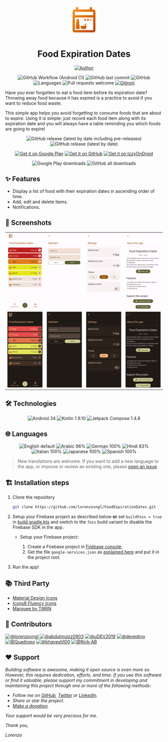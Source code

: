 <div align="center">

<img src="fed-icon.png" width="100px">

# Food Expiration Dates

[![Author](https://img.shields.io/badge/Author-lorenzovngl-white?style=flat-square)](https://github.com/lorenzovngl)

![GitHub Workflow (Android CI)](https://img.shields.io/github/actions/workflow/status/lorenzovngl/FoodExpirationDates/.github%2Fworkflows%2Fandroid.yml?style=flat-square&label=Build)
![GitHub last commit](https://img.shields.io/github/last-commit/lorenzovngl/FoodExpirationDates?label=Last%20commit&style=flat-square)
![GitHub](https://img.shields.io/github/license/lorenzovngl/FoodExpirationDates?style=flat-square&label=License)
![Languages](https://img.shields.io/badge/Languages-7-orange?style=flat-square)
![Pull requests welcome](https://img.shields.io/badge/Pull%20requests-Welcome-ff69b4?style=flat-square)
<a href="https://gitmoji.dev">
  <img
    src="https://img.shields.io/badge/gitmoji-%20😜%20😍-FFDD67.svg?style=flat-square"
    alt="Gitmoji"
  />
</a>

</div>

Have you ever forgotten to eat a food item before its expiration date? Throwing away food because it has expired is a practice to avoid if you want to reduce food waste.

This simple app helps you avoid forgetting to consume foods that are about to expire. Using it is simple: just record each food item along with its expiration date and you will always have a table reminding you which foods are going to expire!

<div align="center">

![GitHub release (latest by date including pre-releases)](https://img.shields.io/github/v/release/lorenzovngl/FoodExpirationDates?include_prereleases&label=Pre-release&style=flat-square)
![GitHub release (latest by date)](https://img.shields.io/github/v/release/lorenzovngl/FoodExpirationDates?style=flat-square&label=Release)

[<img alt="Get it on Google Play" src="https://play.google.com/intl/en_us/badges/images/generic/en_badge_web_generic.png" height="80"/>](https://play.google.com/store/apps/details?id=com.lorenzovainigli.foodexpirationdates)
[<img alt="Get it on GitHub" src="https://raw.githubusercontent.com/NeoApplications/Neo-Backup/main/badge_github.png" height="80"/>](https://github.com/lorenzovngl/FoodExpirationDates/releases)
[<img alt="Get it on IzzyOnDroid" src="https://gitlab.com/IzzyOnDroid/repo/-/raw/master/assets/IzzyOnDroid.png" height="80"/>](https://apt.izzysoft.de/fdroid/index/apk/com.lorenzovainigli.foodexpirationdates.foss/)


![Google Play downloads](https://img.shields.io/endpoint?style=flat-square&url=https%3A%2F%2Fraw.githubusercontent.com%2Florenzovngl%2FFoodExpirationDates%2Fmain%2Fshields%2Fdownloads-google-play.json)
![GitHub all downloads](https://img.shields.io/github/downloads/lorenzovngl/FoodExpirationDates/total?style=flat-square&label=Downloads&logo=github)

</div>

## ✨ Features

- Display a list of food with their expiration dates in ascending order of time.
- Add, edit and delete items.
- Notifications.

## 📱 Screenshots

<div align="center">

| | | | |
|-|-|-|-|
| <img width="150px" src="screenshots/screenshot_ScreenshotEnglish_screen1MainActivity.png"> | <img width="150px" src="screenshots/screenshot_ScreenshotEnglish_screen2InsertActivity.png"> | <img width="150px" src="screenshots/screenshot_ScreenshotEnglish_screen3SettingsActivity.png"> | <img width="150px" src="screenshots/screenshot_ScreenshotEnglish_screen4InfoActivity.png"> |
<img width="150px" src="screenshots/screenshot.night_ScreenshotEnglishNight_screen1MainActivity.png"> | <img width="150px" src="screenshots/screenshot.night_ScreenshotEnglishNight_screen2InsertActivity.png"> | <img width="150px" src="screenshots/screenshot.night_ScreenshotEnglishNight_screen3SettingsActivity.png"> | <img width="150px" src="screenshots/screenshot.night_ScreenshotEnglishNight_screen4InfoActivity.png"> |
</div>

## 🛠️ Technologies

<div align="center">

![Android 34](https://img.shields.io/badge/Android%20SDK-34-3DDC84?style=for-the-badge&logo=android)
![Kotlin 1.9.10](https://img.shields.io/badge/Kotlin-1.9.10-A97BFF?&style=for-the-badge&logo=kotlin&logoColor=A97BFF)
![Jetpack Compose 1.4.8](https://img.shields.io/badge/Jetpack%20Compose-1.5.3-4285F4?style=for-the-badge&logo=Jetpack+Compose&logoColor=4285F4)

</div>

## 🌐 Languages

<div align="center">

![English default](https://img.shields.io/badge/English-default-blue?style=flat-square)
![Arabic 96%](https://img.shields.io/badge/Arabic-96%25-green?style=flat-square)
![German 100%](https://img.shields.io/badge/German-100%25-brightgreen?style=flat-square)
![Hindi 83%](https://img.shields.io/badge/Hindi-83%25-yellow?style=flat-square)
![Italian 100%](https://img.shields.io/badge/Italian-100%25-brightgreen?style=flat-square)
![Japanese 100%](https://img.shields.io/badge/Japanese-100%25-brightgreen?style=flat-square)
![Spanish 100%](https://img.shields.io/badge/Spanish-100%25-brightgreen?style=flat-square)

</div>

> New translations are welcome. If you want to add a new language to the app, or improve or review an existing one, please [open an issue](https://github.com/lorenzovngl/FoodExpirationDates/issues/new).

## 🏗️ Installation steps

1. Clone the repository

    ```bash
    git clone https://github.com/lorenzovngl/FoodExpirationDates.git
    ```

2. Setup your Firebase project as described below **or** set `buildFoss = true` in [build.gradle.kts](https://github.com/lorenzovngl/FoodExpirationDates/blob/main/app/build.gradle.kts#L12) and switch to the `foss` build variant to disable the Firebase SDK in the app.

   - Setup your Firebase project:

      1. Create a Firebase project in [Firebase console](https://console.firebase.google.com/);
      2. Get the file `google-services.json` as [explained here](https://support.google.com/firebase/answer/7015592#zippy=%2Cin-this-article:~:text=Get%20config%20file%20for%20your%20Android%20app) and put it in the project root.


3. Run the app!

## 📚 Third Party

- [Material Design Icons](https://pictogrammers.com/library/mdi/)
- [Icons8 Fluency Icons](https://icons8.it/icons/fluency)
- [Marquee by T8RIN](https://github.com/T8RIN/Marquee)

## 👥 Contributors

<a href="https://github.com/lorenzovngl"><img src="https://avatars.githubusercontent.com/u/13767301?v=4" alt="@lorenzovngl" height="32" width="32"></a>
<a href="https://github.com/abdulmuizz0903"><img src="https://avatars.githubusercontent.com/u/62702098?v=4" alt="@abdulmuizz0903" height="32" width="32"></a>
<a href="https://github.com/uDEV2019"><img src="https://avatars.githubusercontent.com/u/51911097?v=4" alt="@uDEV2019" height="32" width="32"></a>
<a href="https://github.com/devedroy"><img src="https://avatars.githubusercontent.com/u/44873540?v=4" alt="@devedroy" height="32" width="32"></a>
<a href="https://github.com/Quadropo"><img src="https://avatars.githubusercontent.com/u/130368846?v=4" alt="@Quadropo" height="32" width="32"></a>
<a href="https://github.com/bhavesh100"><img src="https://avatars.githubusercontent.com/u/90559083?v=4" alt="@bhavesh100" height="32" width="32"></a>
<a href="https://github.com/Rick-AB"><img src="https://avatars.githubusercontent.com/u/54624799?v=4" alt="@Rick-AB" height="32" width="32"></a>

## ❤️ Support

*Building software is awesome, making it open source is even more so. However, this requires dedication, efforts, and time. If you use this software or find it valuable, please support my commitment in developing and maintaining this project through one or more of the following methods:*

- *Follow me on [GitHub](https://github.com/lorenzovngl), [Twitter](https://twitter.com/lorenzovngl_dev) or [LinkedIn](https://www.linkedin.com/in/lorenzovainigli/).*
- *Share or star the project.*
- *[Make a donation](https://www.paypal.com/donate/?hosted_button_id=LX8P6X75XF65A).*

*Your support would be very precious for me.*

*Thank you,*

*Lorenzo*
